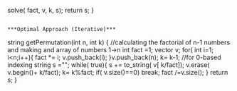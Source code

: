solve( fact, v, k, s);
return s;
}
```
​
***Optimal Approach (Iterative)***
```
string getPermutation(int n, int k) {
//calculating the factorial of n-1 numbers and making and array of numbers 1->n
int fact =1;
vector<int> v;
for( int i=1; i<n;i++){
fact *= i;
v.push_back(i);
}v.push_back(n);
k= k-1; //for 0-based indexing
string s ="";
while( true){
s += to_string( v[ k/fact]);
v.erase( v.begin()+ k/fact);
k= k%fact;
if( v.size()==0) break;
fact /=v.size();
}
return s;
}
```